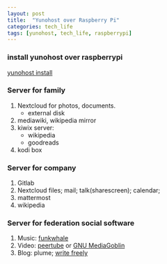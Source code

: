 ```yaml
---
layout: post
title:  "Yunohost over Raspberry Pi"
categories: tech_life
tags: [yunohost, tech_life, raspberrypi]
---
```

### install yunohost over raspberrypi
[yunohost install](https://yunohost.org/#/install_on_raspberry)

### Server for family
1. Nextcloud for photos, documents.
   - external disk
1. mediawiki, wikipedia mirror
1. kiwix server:
   - wikipedia
   - goodreads
1. kodi box   

### Server for company
1. Gitlab
1. Nextcloud files; mail; talk(sharescreen); calendar;   
1. mattermost
1. wikipedia

### Server for federation social software
1. Music: [funkwhale](https://funkwhale.audio/)
1. Video: [peertube](https://peer.tube/) or [GNU MediaGoblin](https://mediagoblin.org/)
1. Blog: plume; [write freely](https://blog.writefreely.org/)
